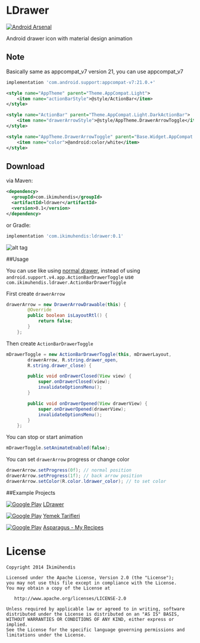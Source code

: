 LDrawer
=======

[![Android Arsenal](https://img.shields.io/badge/Android%20Arsenal-LDrawer-brightgreen.svg?style=flat)](https://android-arsenal.com/details/1/1042)

Android drawer icon with material design animation

Note
--------
Basically same as appcompat_v7 version 21, you can use appcompat_v7
```groovy
implementation 'com.android.support:appcompat-v7:21.0.+'
```
```xml
<style name="AppTheme" parent="Theme.AppCompat.Light">
    <item name="actionBarStyle">@style/ActionBar</item>
</style>

<style name="ActionBar" parent="Theme.AppCompat.Light.DarkActionBar">
    <item name="drawerArrowStyle">@style/AppTheme.DrawerArrowToggle</item>
</style>

<style name="AppTheme.DrawerArrowToggle" parent="Base.Widget.AppCompat.DrawerArrowToggle">
    <item name="color">@android:color/white</item>
</style>
```



Download
--------

via Maven:
```xml
<dependency>
  <groupId>com.ikimuhendis</groupId>
  <artifactId>ldrawer</artifactId>
  <version>0.1</version>
</dependency>
```
or Gradle:
```groovy
implementation 'com.ikimuhendis:ldrawer:0.1'
```

![alt tag](https://raw.githubusercontent.com/IkiMuhendis/LDrawer/master/images/animated.gif)

##Usage

You can use like using [normal drawer][2], instead of using `android.support.v4.app.ActionBarDrawerToggle` use `com.ikimuhendis.ldrawer.ActionBarDrawerToggle`

First create `drawerArrow`

```java
drawerArrow = new DrawerArrowDrawable(this) {
        @Override
        public boolean isLayoutRtl() {
            return false;
        }
    };
```
Then create `ActionBarDrawerToggle`

```java
mDrawerToggle = new ActionBarDrawerToggle(this, mDrawerLayout,
        drawerArrow, R.string.drawer_open,
        R.string.drawer_close) {

        public void onDrawerClosed(View view) {
            super.onDrawerClosed(view);
            invalidateOptionsMenu();
        }

        public void onDrawerOpened(View drawerView) {
            super.onDrawerOpened(drawerView);
            invalidateOptionsMenu();
        }
    };
```
You can stop or start animation
```java
mDrawerToggle.setAnimateEnabled(false);
```
You can set `drawerArrow` progress or change color
```java
drawerArrow.setProgress(0f); // normal position
drawerArrow.setProgress(1f); // back arrow position
drawerArrow.setColor(R.color.ldrawer_color); // to set color
```
##Example Projects

  
  [![Google Play](http://developer.android.com/images/brand/en_generic_rgb_wo_45.png)](https://play.google.com/store/apps/details?id=com.ikimuhendis.ldrawer.sample)
  [LDrawer][3]
  
  
  [![Google Play](http://developer.android.com/images/brand/en_generic_rgb_wo_45.png)](https://play.google.com/store/apps/details?id=com.ikimuhendis.android.foodjob)
  [Yemek Tarifleri][4]
  
  [![Google Play](http://developer.android.com/images/brand/en_generic_rgb_wo_45.png)](https://play.google.com/store/apps/details?id=cz.kinst.jakub.asparagus)
  [Asparagus - My Recipes][5]

License
=======

    Copyright 2014 İkimühendis

    Licensed under the Apache License, Version 2.0 (the "License");
    you may not use this file except in compliance with the License.
    You may obtain a copy of the License at

       http://www.apache.org/licenses/LICENSE-2.0

    Unless required by applicable law or agreed to in writing, software
    distributed under the License is distributed on an "AS IS" BASIS,
    WITHOUT WARRANTIES OR CONDITIONS OF ANY KIND, either express or implied.
    See the License for the specific language governing permissions and
    limitations under the License.
    
    
[1]: https://github.com/IkiMuhendis/LDrawer
[2]: http://developer.android.com/training/implementing-navigation/nav-drawer.html
[3]: https://play.google.com/store/apps/details?id=com.ikimuhendis.ldrawer.sample
[4]: https://play.google.com/store/apps/details?id=com.ikimuhendis.android.foodjob
[5]: https://play.google.com/store/apps/details?id=cz.kinst.jakub.asparagus
